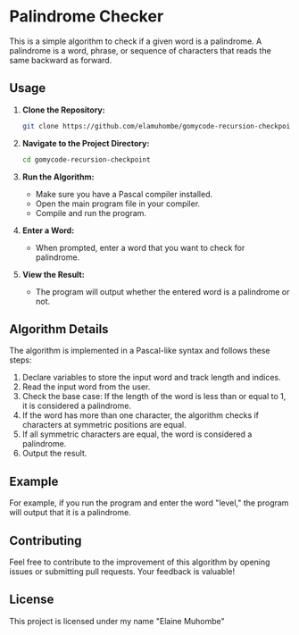 # Palindrome Checker

This is a simple algorithm to check if a given word is a palindrome. A palindrome is a word, phrase, or sequence of characters that reads the same backward as forward.

## Usage

1. **Clone the Repository:**
    ```bash
    git clone https://github.com/elamuhombe/gomycode-recursion-checkpoint.git
    ```

2. **Navigate to the Project Directory:**
    ```bash
    cd gomycode-recursion-checkpoint
    ```

3. **Run the Algorithm:**
    - Make sure you have a Pascal compiler installed.
    - Open the main program file in your compiler.
    - Compile and run the program.

4. **Enter a Word:**
    - When prompted, enter a word that you want to check for palindrome.

5. **View the Result:**
    - The program will output whether the entered word is a palindrome or not.

## Algorithm Details

The algorithm is implemented in a Pascal-like syntax and follows these steps:

1. Declare variables to store the input word and track length and indices.
2. Read the input word from the user.
3. Check the base case: If the length of the word is less than or equal to 1, it is considered a palindrome.
4. If the word has more than one character, the algorithm checks if characters at symmetric positions are equal.
5. If all symmetric characters are equal, the word is considered a palindrome.
6. Output the result.

## Example

For example, if you run the program and enter the word "level," the program will output that it is a palindrome.

## Contributing

Feel free to contribute to the improvement of this algorithm by opening issues or submitting pull requests. Your feedback is valuable!

## License

This project is licensed under my name "Elaine Muhombe"
